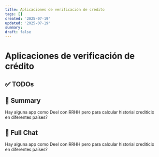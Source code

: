 ```yaml
---
title: Aplicaciones de verificación de crédito
tags: []
created: '2025-07-19'
updated: '2025-07-19'
summary:
draft: false
---
```


# Aplicaciones de verificación de crédito

## ✅ TODOs


## 📌 Summary
Hay alguna app como Deel con RRHH pero para calcular historial crediticio en diferentes países?

## 🧠 Full Chat


Hay alguna app como Deel con RRHH pero para calcular historial crediticio en diferentes países?